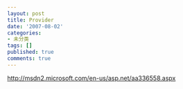 ```yaml
---
layout: post
title: Provider
date: '2007-08-02'
categories:
- 未分类
tags: []
published: true
comments: true
---
```

<p><a href="http://msdn2.microsoft.com/en-us/asp.net/aa336558.aspx" target="_blank">http://msdn2.microsoft.com/en-us/asp.net/aa336558.aspx</a>
</p>
